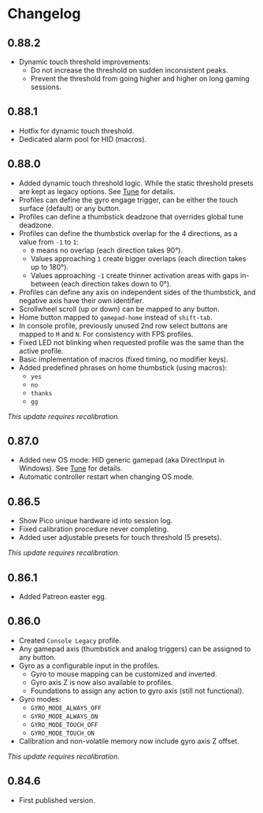 # Changelog

## 0.88.2
- Dynamic touch threshold improvements:
  - Do not increase the threshold on sudden inconsistent peaks.
  - Prevent the threshold from going higher and higher on long gaming sessions.

## 0.88.1
- Hotfix for dynamic touch threshold.
- Dedicated alarm pool for HID (macros).

## 0.88.0
- Added dynamic touch threshold logic. While the static threshold presets are kept as legacy options. See [Tune](https://inputlabs.io/alpakka/manual/tune) for details.
- Profiles can define the gyro engage trigger, can be either the touch surface (default) or any button.
- Profiles can define a thumbstick deadzone that overrides global tune deadzone.
- Profiles can define the thumbstick overlap for the 4 directions, as a value from `-1` to `1`:
  - `0` means no overlap (each direction takes 90°).
  - Values approaching `1` create bigger overlaps (each direction takes up to 180°).
  - Values approaching `-1` create thinner activation areas with gaps in-between (each direction takes down to 0°).
- Profiles can define any axis on independent sides of the thumbstick, and negative axis have their own identifier.
- Scrollwheel scroll (up or down) can be mapped to any button.
- Home button mapped to `gamepad-home` instead of `shift-tab`.
- In console profile, previously unused 2nd row select buttons are mapped to `M` and `N`. For consistency with FPS profiles.
- Fixed LED not blinking when requested profile was the same than the active profile.
- Basic implementation of macros (fixed timing, no modifier keys).
- Added predefined phrases on home thumbstick (using macros):
  - `yes`
  - `no`
  - `thanks`
  - `gg`

_This update requires recalibration._

## 0.87.0
- Added new OS mode: HID generic gamepad (aka DirectInput in Windows). See [Tune](https://inputlabs.io/alpakka/manual/tune) for details.
- Automatic controller restart when changing OS mode.

## 0.86.5
- Show Pico unique hardware id into session log.
- Fixed calibration procedure never completing.
- Added user adjustable presets for touch threshold (5 presets).

_This update requires recalibration._

## 0.86.1
- Added Patreon easter egg.

## 0.86.0
- Created `Console Legacy` profile.
- Any gamepad axis (thumbstick and analog triggers) can be assigned to any button.
- Gyro as a configurable input in the profiles.
  - Gyro to mouse mapping can be customized and inverted.
  - Gyro axis Z is now also available to profiles.
  - Foundations to assign any action to gyro axis (still not functional).
- Gyro modes:
  - `GYRO_MODE_ALWAYS_OFF`
  - `GYRO_MODE_ALWAYS_ON`
  - `GYRO_MODE_TOUCH_OFF`
  - `GYRO_MODE_TOUCH_ON`
- Calibration and non-volatile memory now include gyro axis Z offset.

_This update requires recalibration._

## 0.84.6
- First published version.
